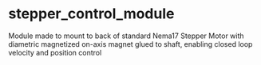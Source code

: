 # stepper_control_module
Module made to mount to back of standard Nema17 Stepper Motor with diametric magnetized on-axis magnet glued to shaft, enabling closed loop velocity and position control
